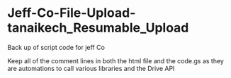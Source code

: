# Jeff-Co-File-Upload-tanaikech_Resumable_Upload
Back up of script code for jeff Co


Keep all of the comment lines in both the html file and the code.gs as they are automations to call various libraries and the Drive API
